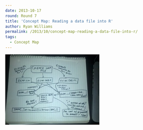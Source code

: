 ```yaml
---
date: 2013-10-17
round: Round 7
title: 'Concept Map: Reading a data file into R'
author: Ryan Williams
permalink: /2013/10/concept-map-reading-a-data-file-into-r/
tags:
  - Concept Map
---
```

[<img class="alignnone size-medium wp-image-4846" alt="IMG_20131017_192640" src="/uploads/2013/10/IMG_20131017_192640-300x225.jpg" width="300" height="225" />][1]

 [1]: /uploads/2013/10/IMG_20131017_192640.jpg
